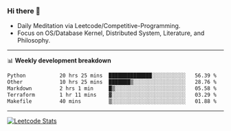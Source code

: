 ### Hi there 👋
* Daily Meditation via Leetcode/Competitive-Programming.
* Focus on OS/Database Kernel, Distributed System, Literature, and Philosophy.

-------

📊 **Weekly development breakdown**
<!--START_SECTION:waka-->

```txt
Python           20 hrs 25 mins  ██████████████░░░░░░░░░░░   56.39 %
Other            10 hrs 25 mins  ███████▒░░░░░░░░░░░░░░░░░   28.76 %
Markdown         2 hrs 1 min     █▒░░░░░░░░░░░░░░░░░░░░░░░   05.58 %
Terraform        1 hr 11 mins    ▓░░░░░░░░░░░░░░░░░░░░░░░░   03.29 %
Makefile         40 mins         ▒░░░░░░░░░░░░░░░░░░░░░░░░   01.88 %
```

<!--END_SECTION:waka-->

-------

[![Leetcode Stats](https://leetcard.jacoblin.cool/hzhang413?font=Fira+Mono)](https://leetcode.com/fxrc)
<!-- ![image](./cyberpunk-ghost-in-the-shell.gif)
![image](./gis-archive.png) -->
